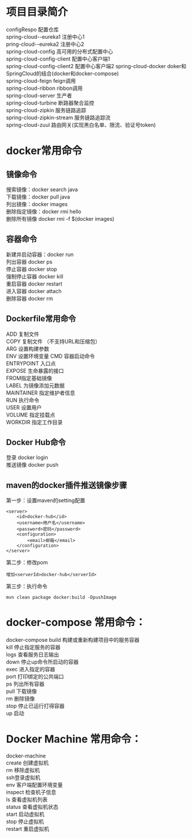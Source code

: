 # 项目目录简介
configRespo 配置仓库  
spring-cloud--eureka1 注册中心1  
pring-cloud--eureka2 注册中心2  
spring-cloud-config  高可用的分布式配置中心   
spring-cloud-config-client 配置中心客户端1    
spring-cloud-config-client2 配置中心客户端2 
spring-cloud-docker doker和SpringCloud的结合(docker和docker-compose)   
spring-cloud-feign  feign调用  
spring-cloud-ribbon ribbon调用  
spring-cloud-server 生产者   
spring-cloud-turbine   断路器聚合监控   
spring-cloud-zipkin   服务链路追踪   
spring-cloud-zipkin-stream   服务链路追踪流      
spring-cloud-zuul 路由网关(实现黑白名单、限流、验证号token)


# docker常用命令
## 镜像命令
搜索镜像：docker search java  
下载镜像：docker pull java  
列出镜像：docker images  
删除指定镜像：docker rmi hello  
删除所有镜像 docker rmi -f $(docker images)
## 容器命令
新建并启动容器：docker run  
列出容器 docker ps  
停止容器 docker stop  
强制停止容器 docker kill  
重启容器 docker restart  
进入容器 docker attach  
删除容器 docker rm

## Dockerfile常用命令
ADD 复制文件  
COPY 复制文件  （不支持URL和压缩包）  
ARG 设置构建参数  
ENV 设置环境变量
CMD 容器启动命令  
ENTRYPOINT 入口点  
EXPOSE 生命暴露的接口  
FROM指定基础镜像  
LABEL 为镜像添加元数据  
MAINTAINER 指定维护者信息  
RUN 执行命令  
USER 设置用户  
VOLUME 指定挂载点  
WORKDIR 指定工作目录

## Docker Hub命令
登录  docker login  
推送镜像 docker push

## maven的docker插件推送镜像步骤
第一步：设置maven的setting配置
 
    <server>
        <id>docker-hub</id>
        <username>用户名</username>
        <password>密码</password>
        <configuration>
            <email>邮箱</email>
        </configuration>
    </server>
第二步：修改pom

    增加<serverId>docker-hub</serverId>
第三步：执行命令

    mvn clean package docker:build -DpushImage
    
# docker-compose 常用命令：
docker-compose 
   build 构建或重新构建项目中的服务容器  
   kill   停止指定服务的容器  
   logs 查看服务日志输出   
   down 停止up命令所启动的容器  
   exec 进入指定的容器  
   port 打印绑定的公共端口  
   ps 列出所有容器  
   pull 下载镜像   
   rm 删除镜像   
   stop 停止已运行打得容器  
   up 启动
 # Docker Machine 常用命令：
docker-machine  
    create  创建虚拟机   
    rm 移除虚拟机   
    ssh登录虚拟机  
    env 客户端配置环境变量  
    inspect  检查机子信息  
    ls 查看虚拟机列表  
    status  查看虚拟机状态  
    start 启动虚拟机   
    stop  停止虚拟机        
    restart 重启虚拟机

 

